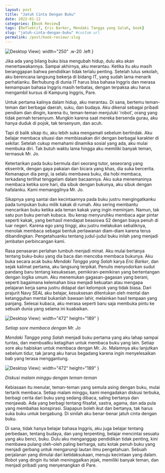 ```yaml
---
layout: post
title: "Jatuh Cinta Dengan Buku"
date: 2022-01-12
categories: [Book Review]
tags: [Reflektif, Eric Barker, Mendaki Tangga yang Salah, book]
slug: "jatuh-cinta-dengan-buku" #custum url
permalink: /post/book-review/:slug
---
```

![Desktop View](https://res.cloudinary.com/dmfs1p3kn/image/upload/v1755394957/books-bg_fbm5jf.jpg){: width="250" .w-20 .left }
<!-- File from cloudinary -->

Jika ada yang bilang buku bisa mengubah hidup, dulu aku akan menertawakannya. Sampai akhirnya, aku merantau. Ketika itu aku masih beranggapan bahwa pendidikan tidak terlalu penting. Setelah lulus sekolah, aku berencana langsung bekerja di bidang IT, yang sudah lama menarik perhatianku. Berhubung di dunia IT harus bisa bahasa Inggris dan merasa kemampuan bahasa Inggris masih terbatas, dengan terpaksa aku harus mengambil kursus di Kampung Inggris, Pare.


Untuk pertama kalinya dalam hidup, aku merantau. Di sana, bertemu teman-teman dari berbagai daerah, suku, dan budaya. Aku dikenal sebagai pribadi pendiam dan dingin, karena itu, teman-teman menjuluki ‘robot’, orang yang tidak pernah tersenyum. Mungkin karena saat mereka bersenda gurau, aku hanya duduk di pojok, tak tersenyum, dan acuh.

Tapi di balik sikap itu, aku lebih suka mengamati sebelum bertindak. Aku belajar membaca situasi dan membiasakan diri dengan berbagai karakter di sekitar. Setelah cukup memahami dinamika sosial yang ada, aku mulai membuka diri. Tak butuh waktu lama hingga aku memiliki banyak teman, termasuk Mr. Jo.

Ketertarikan pada buku bermula dari seorang tutor, seseorang yang eksentrik, dengan gaya pakaian dan bicara yang khas, dia suka bercerita. Kemanapun dia pergi, ia selalu membawa buku, dia hobi membaca, terkadang terlihat tenggelam dalam bacaannya. Aku suka menemaninya membaca ketika sore hari, dia sibuk dengan bukunya, aku sibuk dengan hafalanku. Kami memanggilnya Mr. Jo.

Sikapnya yang santai dan kecintaannya pada buku justru mengingatkanku pada tumpukan buku milik kakak di rumah. Aku sering membantu mencarikan buku ketika ada teman kakak yang ingin meminjam. Namun, tak satu pun buku pernah kubaca. Ibu kerap menyuruhku membaca agar pintar seperti kakak, yang berhasil mendapat beasiswa S2 dengan biaya penuh di luar negeri. Karena ego yang tinggi, aku justru melakukan sebaliknya, menolak membaca sebagai bentuk perlawanan diam-diam karena terus dibandingkan. Pengetahuanku tentang judul-judul buku inilah yang menjadi jembatan perbincangan kami.

Rasa penasaran perlahan tumbuh menjadi minat. Aku mulai bertanya tentang buku-buku yang dia baca dan mencoba membaca bukunya. Aku buka secara acak buku *Mendaki Tangga yang Salah* karya *Eric Barker*, dan sejak kalimat pertama, aku langsung terpikat. Penulis menyodorkan sudut pandang baru tentang kesuksesan, pemikiran-pemikiran yang bertentangan dengan logika umum. Aku menemukan gagasan-gagasan yang berani, seperti bagaimana kelemahan bisa menjadi kekuatan atau mengapa pelajaran kerja sama justru didapat dari kelompok yang tidak biasa. Dari prajurit Navy SEAL aku belajar, kesuksesan ditentukan oleh mental dan ketangguhan mental bukanlah bawaan lahir, melainkan hasil tempaan yang panjang. Selesai kubaca, aku merasa seperti baru saja membuka pintu ke sebuah dunia yang selama ini kuabaikan.

![Desktop View](https://res.cloudinary.com/dmfs1p3kn/image/upload/v1754882196/sore-membaca_hsyzer.jpg){: width="472" height="189" } 
<!-- File from cloudinary -->
_Setiap sore membaca dengan Mr. Jo_

*Mendaki Tangga yang Salah* menjadi buku pertama yang aku lahap sampai tuntas, dan membuatku ketagihan untuk membaca buku yang lain. Setiap sore aku habiskan untuk membaca dengan Mr. Jo. Malamnya aku lanjutkan sebelum tidur, tak jarang aku harus begadang karena ingin menyelesaikan bab yang terasa menggantung.

![Desktop View](https://res.cloudinary.com/dmfs1p3kn/image/upload/v1754881883/diskusi_ulk9sb.jpg){: width="472" height="189" }
<!-- File from cloudinary -->
_Diskusi malam minggu dengan teman-teman_

Kebiasaan itu menular, teman-teman yang semula asing dengan buku, mulai tertarik membaca. Setiap malam minggu, kami mengadakan diskusi terbuka, berbagi cerita dari buku yang sedang dibaca, saling bertanya dan menjawab. Ada yang berbagi tentang filsafat, sastra, agama, dan ada pula yang membahas konspirasi. Siapapun boleh ikut dan bertanya, tak harus suka buku untuk bergabung. Di sinilah aku benar-benar jatuh cinta dengan buku.

Di sana, tidak hanya belajar bahasa Inggris, aku juga belajar tentang perbedaan, tentang budaya, dan yang terpenting, belajar mencintai sesuatu yang aku benci, buku. Dulu aku menganggap pendidikan tidak penting, kini membawa pulang oleh-oleh paling berharga, satu kotak penuh buku yang menjadi gerbang untuk mengarungi lautan ilmu pengetahuan. Sebuah perjalanan yang dimulai dari ketidaksukaan, menuju kecintaan yang dalam. Robot yang dingin itu telah meninggalkan jejak, memiliki banyak teman, dan menjadi pribadi yang menyenangkan di Pare.




<!-- ![Desktop View](../assets/img/pare/rain-book.jpeg){: width="200" .w-20 .left} -->
